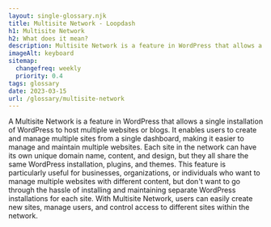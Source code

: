 ```yaml
--- 
layout: single-glossary.njk
title: Multisite Network - Loopdash
h1: Multisite Network
h2: What does it mean?
description: Multisite Network is a feature in WordPress that allows a single installation to host multiple sites, each with its own unique domain or subdomain, content, and users.
imageAlt: keyboard
sitemap:
  changefreq: weekly
  priority: 0.4
tags: glossary
date: 2023-03-15
url: /glossary/multisite-network
---
```


A Multisite Network is a feature in WordPress that allows a single installation of WordPress to host multiple websites or blogs. It enables users to create and manage multiple sites from a single dashboard, making it easier to manage and maintain multiple websites. Each site in the network can have its own unique domain name, content, and design, but they all share the same WordPress installation, plugins, and themes. This feature is particularly useful for businesses, organizations, or individuals who want to manage multiple websites with different content, but don't want to go through the hassle of installing and maintaining separate WordPress installations for each site. With Multisite Network, users can easily create new sites, manage users, and control access to different sites within the network.
